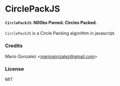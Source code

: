 CirclePackJS
============
#### `CirclePackJS`: N00bs Pwned. Circles Packed.

`CirclePackJS` is a Circle Packing algorithm in javascript.

### Credits

Mario Gonzalez &lt;mariogonzalez@gmail.com&gt;

### License
MIT